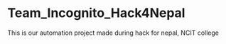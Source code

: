 # Team_Incognito_Hack4Nepal
This is our automation project made during hack for nepal, NCIT college
